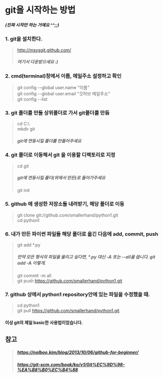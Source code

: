 # git을 시작하는 방법 
##### (진짜 시작만 하는 거예요 ^^;;)

### 1. git을 설치한다.<br/>
> http://msysgit.github.com/<br/>
> ##### 여기서 다운받으세요 :)<br/>

### 2. cmd(terminal)창에서 이름, 메일주소 설정하고 확인 <br/>
> git config --global user.name "이름" <br/> 
> git config --global user.email "깃허브 메일주소" <br/> 
> git config --list <br/>


### 3. git 폴더를 만들 상위폴더로 가서 git폴더를 만듬<br/>
> cd C:\ <br/>
> mkdir git <br/>
> ##### git에 연동시킬 폴더를 만들어주세요<br/>


### 4. git 폴더로 이동해서 git 을 이용할 디렉토리로 지정<br/>
> cd git <br/>
> ##### git에 연동시킬 폴더(위에서 만든)로 들어가주세요<br/>
> git init <br/>

### 5. github 에 생성한 저장소들 내려받기, 해당 폴더로 이동<br/>
> git clone git://github.com/smallerhand/python1.git <br/>
> cd python1<br/>


### 6. 내가 만든 파이썬 파일들 해당 폴더로 옮긴 다음에 add, commit, push
> git add *.py <br/>
> ##### 만약 모든 형식의 파일을 올리고 싶다면, *.py 대신 -A 또는 --all을 씁니다. git add -A 이렇게. <br/>
> git commit -m all<br/>
> git push https://github.com/smallerhand/python1.git<br/>


### 7. github 상에서 python1 repository안에 있는 파일을 수정했을 때.<br/>
> cd python1 <br/>
> git pull https://github.com/smallerhand/python1.git <br/>


#### 이상 git의 제일 basic한 사용법이었습니다.<br/>
## 참고<br/>
> ##### https://nolboo.kim/blog/2013/10/06/github-for-beginner/ <br/>
> ##### https://git-scm.com/book/ko/v1/Git%EC%9D%98-%EA%B8%B0%EC%B4%88 <br/>

